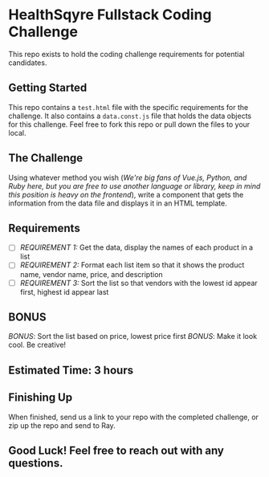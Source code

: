 # HealthSqyre Fullstack Coding Challenge
This repo exists to hold the coding challenge requirements for potential candidates.

## Getting Started
This repo contains a `test.html` file with the specific requirements for the challenge.
It also contains a `data.const.js` file that holds the data objects for this challenge.
Feel free to fork this repo or pull down the files to your local. 

## The Challenge
Using whatever method you wish (_We're big fans of Vue.js, Python, and Ruby here, but you are free to use another language or library, keep in mind this position is heavy on the frontend_), write a component that gets the information from the data file and displays it in an HTML template.

## Requirements
- [ ] *REQUIREMENT 1:* Get the data, display the names of each product in a list
- [ ] *REQUIREMENT 2:* Format each list item so that it shows the product name, vendor name, price, and description
- [ ] *REQUIREMENT 3:* Sort the list so that vendors with the lowest id appear first, highest id appear last

## BONUS
*BONUS*: Sort the list based on price, lowest price first
*BONUS*: Make it look cool. Be creative!

## Estimated Time: 3 hours

## Finishing Up
When finished, send us a link to your repo with the completed challenge, or zip up the repo and send to Ray.

## Good Luck! Feel free to reach out with any questions.
